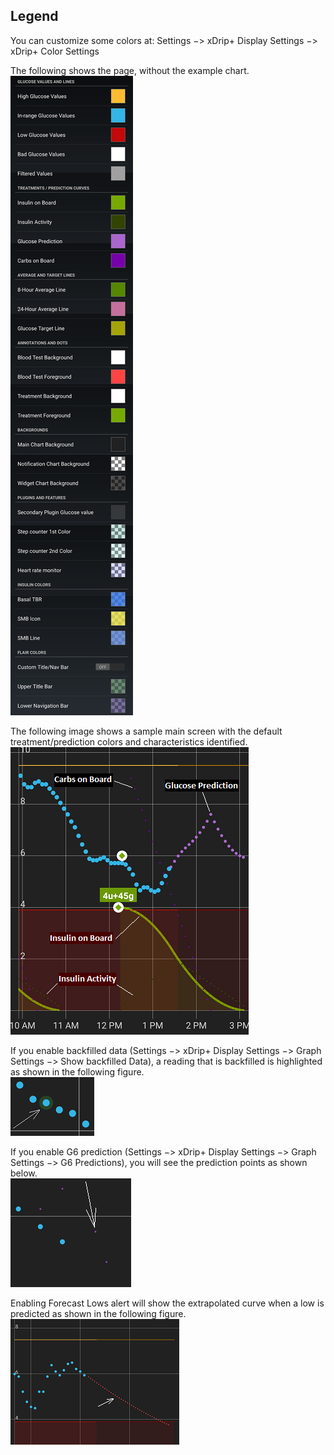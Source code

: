 ## Legend  
  
You can customize some colors at: Settings &#8722;> xDrip+ Display Settings &#8722;> xDrip+ Color Settings  
  
The following shows the page, without the example chart.  
![](./images/legend.png)  
  
The following image shows a sample main screen with the default treatment/prediction colors and characteristics identified.  
![](./images/legend2.png)  
  
If you enable backfilled data (Settings &#8722;> xDrip+ Display Settings &#8722;> Graph Settings &#8722;> Show backfilled Data), a reading that is backfilled is highlighted as shown in the following figure.  
![](./images/BackfillLegend.png)  
  
If you enable G6 prediction (Settings &#8722;> xDrip+ Display Settings &#8722;> Graph Settings &#8722;> G6 Predictions), you will see the prediction points as shown below.  
![](./images/G6PredictLegend.png)  
  
Enabling Forecast Lows alert will show the extrapolated curve when a low is predicted as shown in the following figure.  
![](./images/Legend_predictLow.png)  
